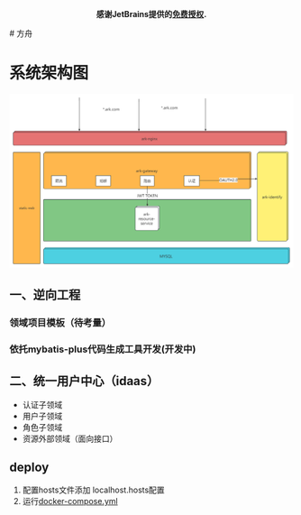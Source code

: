 <p align="center">
    <strong>感谢JetBrains提供的<a target="_blank" href="https://www.jetbrains.com/community/opensource">免费授权</a>.</strong>
</p>
# 方舟

# 系统架构图
![系统架构图.png](images/系统架构图.png)

## 一、逆向工程
### 领域项目模板（待考量）
### 依托mybatis-plus代码生成工具开发(开发中)

## 二、统一用户中心（idaas）
- 认证子领域
- 用户子领域
- 角色子领域
- 资源外部领域（面向接口）

## deploy
 1. 配置hosts文件添加 localhost.hosts配置
 2. 运行[docker-compose.yml](docker-compose/docker-compose.yml)


